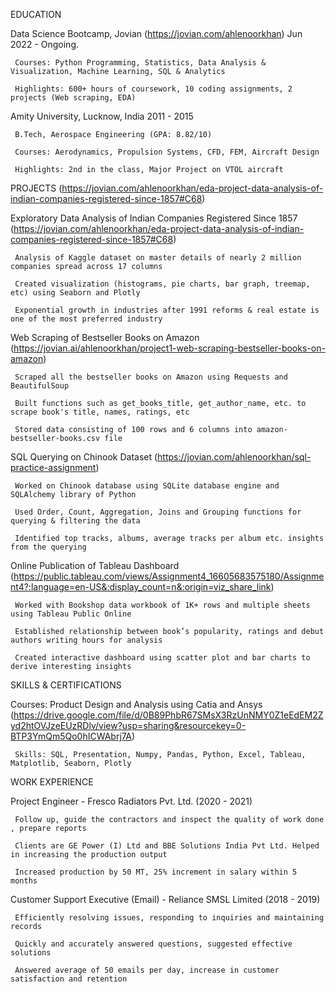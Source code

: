 EDUCATION

   Data Science Bootcamp, Jovian (https://jovian.com/ahlenoorkhan)                        Jun 2022 - Ongoing.

     Courses: Python Programming, Statistics, Data Analysis & Visualization, Machine Learning, SQL & Analytics

     Highlights: 600+ hours of coursework, 10 coding assignments, 2 projects (Web scraping, EDA)

   Amity University, Lucknow, India                                                      2011 - 2015

     B.Tech, Aerospace Engineering (GPA: 8.82/10)

     Courses: Aerodynamics, Propulsion Systems, CFD, FEM, Aircraft Design

     Highlights: 2nd in the class, Major Project on VTOL aircraft


PROJECTS (https://jovian.com/ahlenoorkhan/eda-project-data-analysis-of-indian-companies-registered-since-1857#C68)

   Exploratory Data Analysis of Indian Companies Registered Since 1857 (https://jovian.com/ahlenoorkhan/eda-project-data-analysis-of-indian-companies-registered-since-1857#C68)

     Analysis of Kaggle dataset on master details of nearly 2 million companies spread across 17 columns

     Created visualization (histograms, pie charts, bar graph, treemap, etc) using Seaborn and Plotly

     Exponential growth in industries after 1991 reforms & real estate is one of the most preferred industry


   Web Scraping of Bestseller Books on Amazon (https://jovian.ai/ahlenoorkhan/project1-web-scraping-bestseller-books-on-amazon)

     Scraped all the bestseller books on Amazon using Requests and BeautifulSoup

     Built functions such as get_books_title, get_author_name, etc. to scrape book's title, names, ratings, etc

     Stored data consisting of 100 rows and 6 columns into amazon-bestseller-books.csv file


   SQL Querying on Chinook Dataset (https://jovian.com/ahlenoorkhan/sql-practice-assignment)

     Worked on Chinook database using SQLite database engine and SQLAlchemy library of Python

     Used Order, Count, Aggregation, Joins and Grouping functions for querying & filtering the data

     Identified top tracks, albums, average tracks per album etc. insights from the querying


   Online Publication of Tableau Dashboard (https://public.tableau.com/views/Assignment4_16605683575180/Assignment4?:language=en-US&:display_count=n&:origin=viz_share_link)

     Worked with Bookshop data workbook of 1K+ rows and multiple sheets using Tableau Public Online

     Established relationship between book’s popularity, ratings and debut authors writing hours for analysis

     Created interactive dashboard using scatter plot and bar charts to derive interesting insights 


SKILLS & CERTIFICATIONS

   Courses: Product Design and Analysis using Catia and Ansys (https://drive.google.com/file/d/0B89PhbR67SMsX3RzUnNMY0Z1eEdEM2Zyd2htOVJzeEUzRDlv/view?usp=sharing&resourcekey=0-BTP3YmQm5Qo0hICWAbrj7A)

     Skills: SQL, Presentation, Numpy, Pandas, Python, Excel, Tableau, Matplotlib, Seaborn, Plotly


WORK EXPERIENCE

   Project Engineer - Fresco Radiators Pvt. Ltd.                                              (2020 - 2021)

     Follow up, guide the contractors and inspect the quality of work done , prepare reports

     Clients are GE Power (I) Ltd and BBE Solutions India Pvt Ltd. Helped in increasing the production output 

     Increased production by 50 MT, 25% increment in salary within 5 months


   Customer Support Executive (Email) - Reliance SMSL Limited                                  (2018 -  2019)

     Efficiently resolving issues, responding to inquiries and maintaining records 

     Quickly and accurately answered questions, suggested effective solutions

     Answered average of 50 emails per day, increase in customer satisfaction and retention
